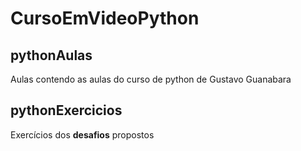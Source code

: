 # CursoEmVideoPython

## pythonAulas
Aulas contendo as aulas do curso de python de Gustavo Guanabara

## pythonExercicios
Exercícios dos **desafios** propostos
